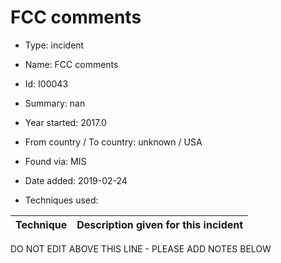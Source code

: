 # FCC comments

* Type: incident

* Name: FCC comments

* Id: I00043

* Summary: nan

* Year started: 2017.0

* From country / To country: unknown / USA

* Found via: MIS

* Date added: 2019-02-24

* Techniques used: 

| Technique | Description given for this incident |
| --------- | ------------------------- |


DO NOT EDIT ABOVE THIS LINE - PLEASE ADD NOTES BELOW